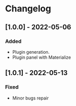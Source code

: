 # Changelog

## [1.0.0] - 2022-05-06

### Added

- Plugin generation.
- Plugin panel with Materialize

## [1.0.1] - 2022-05-13

### Fixed

- Minor bugs repair